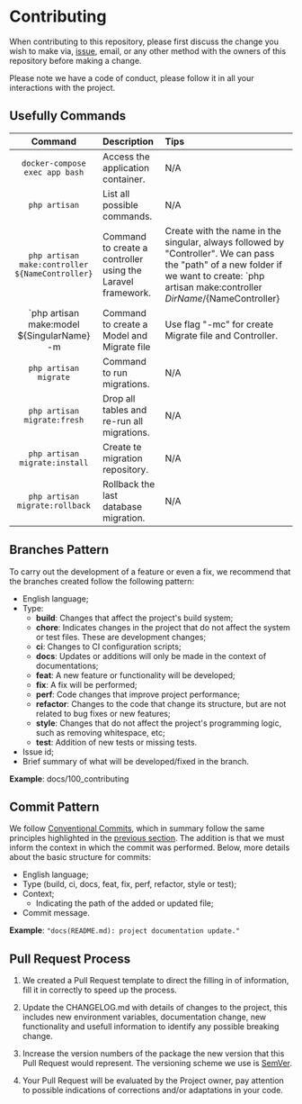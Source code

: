 # Contributing

When contributing to this repository, please first discuss the change you wish to make via, [issue](https://github.com/padupe/action-generate-token-github-app/issues), email, or any other method with the owners of this
repository before making a change.

Please note we have a code of conduct, please follow it in all your interactions with the project.

## Usefully Commands

|                     Command                     | Description                                                 | Tips                                                                                                                                                                                          |
|:-----------------------------------------------:|:------------------------------------------------------------|:----------------------------------------------------------------------------------------------------------------------------------------------------------------------------------------------|
|         `docker-compose exec app bash`          | Access the application container.                           | N/A                                                                                                                                                                                           |
|                  `php artisan`                  | List all possible commands.                                 | N/A                                                                                                                                                                                           |
| `php artisan make:controller ${NameController}` | Command to create a controller using the Laravel framework. | Create with the name in the singular, always followed by "Controller". We can pass the "path" of a new folder if we want to create: `php artisan make:controller ${DirName}/${NameController} |
|   `php artisan make:model ${SingularName} -m    | Command to create a Model and Migrate file                  | Use flag "-mc" for create Migrate file and Controller.                                                                                                                                        |
|              `php artisan migrate`              | Command to run migrations.                                  | N/A                                                                                                                                                                                           |
|           `php artisan migrate:fresh`           | Drop all tables and re-run all migrations.                  | N/A                                                                                                                                                                                           |
|          `php artisan migrate:install`          | Create te migration repository.                             | N/A                                                                                                                                                                                           |
|         `php artisan migrate:rollback`          | Rollback the last database migration.                       | N/A                                                                                                                                                                                           |

## Branches Pattern

To carry out the development of a feature or even a fix, we recommend that the branches created follow the following pattern:

- English language;
- Type:
    - **build**: Changes that affect the project's build system;
    - **chore**: Indicates changes in the project that do not affect the system or test files. These are development changes;
    - **ci**: Changes to CI configuration scripts;
    - **docs**: Updates or additions will only be made in the context of documentations;
    - **feat**: A new feature or functionality will be developed;
    - **fix**: A fix will be performed;
    - **perf**: Code changes that improve project performance;
    - **refactor**: Changes to the code that change its structure, but are not related to bug fixes or new features;
    - **style**: Changes that do not affect the project's programming logic, such as removing whitespace, etc;
    - **test**: Addition of new tests or missing tests.
- Issue id;
- Brief summary of what will be developed/fixed in the branch.

**Example**: docs/100_contributing

## Commit Pattern

We follow [Conventional Commits](https://www.conventionalcommits.org/en/v1.0.0/), which in summary follow the same principles highlighted in the [previous section](#branches-pattern). The addition is that we must inform the context in which the commit was performed. Below, more details about the basic structure for commits:

- English language;
- Type (build, ci, docs, feat, fix, perf, refactor, style or test);
- Context;
    - Indicating the path of the added or updated file;
- Commit message.

**Example**: `"docs(README.md): project documentation update."`

## Pull Request Process

1. We created a Pull Request template to direct the filling in of information, fill it in correctly to speed up the process.

2. Update the CHANGELOG.md with details of changes to the project, this includes new environment variables, documentation change, new functionality and usefull information to identify any possible breaking change.

3. Increase the version numbers of the package the new version that this Pull Request would represent. The versioning scheme we use is [SemVer](http://semver.org/).

4. Your Pull Request will be evaluated by the Project owner, pay attention to possible indications of corrections and/or adaptations in your code.

